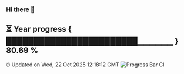 ### Hi there 👋
⏳ Year progress { ████████████████████████▁▁▁▁▁▁ } 80.69 %
---
⏰ Updated on Wed, 22 Oct 2025 12:18:12 GMT
![Progress Bar CI](https://github.com/Moyi321/Moyi321/workflows/Progress%20Bar%20CI/badge.svg)
